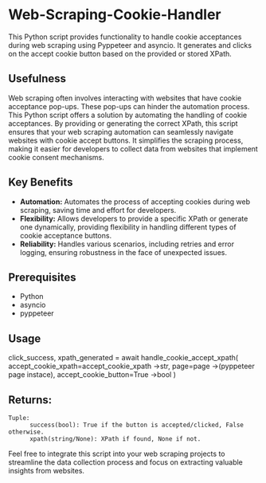 # Web-Scraping-Cookie-Handler
This Python script provides functionality to handle cookie acceptances during web scraping using Pyppeteer and asyncio. It generates and clicks on the accept cookie button based on the provided or stored XPath.


## Usefulness
Web scraping often involves interacting with websites that have cookie acceptance pop-ups. These pop-ups can hinder the automation process. This Python script offers a solution by automating the handling of cookie acceptances. By providing or generating the correct XPath, this script ensures that your web scraping automation can seamlessly navigate websites with cookie accept buttons. It simplifies the scraping process, making it easier for developers to collect data from websites that implement cookie consent mechanisms.


## Key Benefits
- **Automation:** Automates the process of accepting cookies during web scraping, saving time and effort for developers.
- **Flexibility:** Allows developers to provide a specific XPath or generate one dynamically, providing flexibility in handling different types of cookie acceptance buttons.
- **Reliability:** Handles various scenarios, including retries and error logging, ensuring robustness in the face of unexpected issues.


## Prerequisites
- Python
- asyncio
- pyppeteer


## Usage
click_success, xpath_generated = await handle_cookie_accept_xpath(
                                        accept_cookie_xpath=accept_cookie_xpath ->str,
                                        page=page ->(pyppeteer page instace), accept_cookie_button=True ->bool
                                    )

## Returns:
    Tuple:
          success(bool): True if the button is accepted/clicked, False otherwise.
          xpath(string/None): XPath if found, None if not.


Feel free to integrate this script into your web scraping projects to streamline the data collection process and focus on extracting valuable insights from websites.
